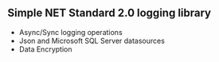 ## Simple NET Standard 2.0 logging library

- Async/Sync logging operations
- Json and Microsoft SQL Server datasources
- Data Encryption